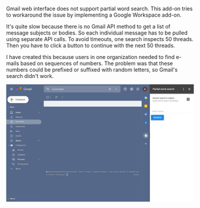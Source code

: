 Gmail web interface does not support partial word search. This add-on tries to
workaround the issue by implementing a Google Workspace add-on.

It's quite slow because there is no Gmail API method to get a list of message
subjects or bodies. So each individual message has to be pulled using separate
API calls. To avoid timeouts, one search inspects 50 threads. Then you have to
click a button to continue with the next 50 threads.

I have created this because users in one organization needed to find e-mails
based on sequences of numbers. The problem was that these numbers could be
prefixed or suffixed with random letters, so Gmail's search didn't work.

![screenshot](screenshot.png)
